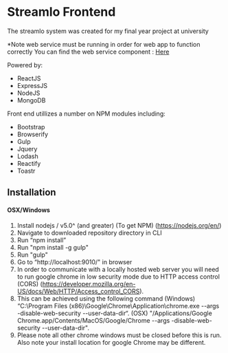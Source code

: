 # Streamlo Frontend
The streamlo system was created for my final year project at university

*Note web service must be running in order for web app to function correctly
You can find the web service component : [Here](https://github.com/richard534/StreamloWebservice)

Powered by:
<ul>
  <li>ReactJS</li> 
  <li>ExpressJS</li> 
  <li>NodeJS</li> 
  <li>MongoDB</li> 
</ul>

Front end utillizes a number on NPM modules including:
<ul>
  <li>Bootstrap</li>
  <li>Browserify</li>
  <li>Gulp</li>
  <li>Jquery</li>
  <li>Lodash</li>
  <li>Reactify</li>
  <li>Toastr</li>
</ul>

## Installation
#### OSX/Windows

1.	Install nodejs / v5.0^ (and greater) (To get NPM) (https://nodejs.org/en/)
2.	Navigate to downloaded repository directory in CLI
3.	Run “npm install”
4.	Run "npm install -g gulp"
5.	Run "gulp"
6.	Go to “http://localhost:9010/" in browser
7.	In order to communicate with a locally hosted web server you will need to run google chrome in low security mode due to HTTP access control (CORS) (https://developer.mozilla.org/en-US/docs/Web/HTTP/Access_control_CORS). 
8.	This can be achieved using the following command (Windows) “C:\Program Files (x86)\Google\Chrome\Application\chrome.exe --args -disable-web-security --user-data-dir“. (OSX) "/Applications/Google Chrome.app/Contents/MacOS/Google/Chrome --args -disable-web-security --user-data-dir".
9.	Please note all other chrome windows must be closed before this is run. Also note your install location for google Chrome may be different.

